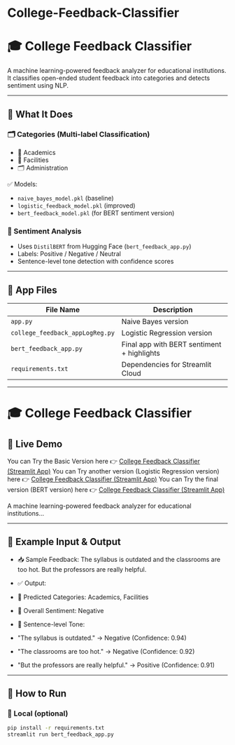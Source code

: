 # College-Feedback-Classifier
# 🎓 College Feedback Classifier

A machine learning-powered feedback analyzer for educational institutions. It classifies open-ended student feedback into categories and detects sentiment using NLP.

---

## 🧠 What It Does

### 🗂 Categories (Multi-label Classification)
- 📘 Academics
- 🏢 Facilities
- 🗂 Administration

✅ Models:
- `naive_bayes_model.pkl` (baseline)
- `logistic_feedback_model.pkl` (improved)
- `bert_feedback_model.pkl` (for BERT sentiment version)

### 💬 Sentiment Analysis
- Uses `DistilBERT` from Hugging Face (`bert_feedback_app.py`)
- Labels: Positive / Negative / Neutral
- Sentence-level tone detection with confidence scores

---

## 📄 App Files

| File Name                         | Description                                |
|----------------------------------|--------------------------------------------|
| `app.py`                         | Naive Bayes version                        |
| `college_feedback_appLogReg.py`  | Logistic Regression version                |
| `bert_feedback_app.py`           | Final app with BERT sentiment + highlights |
| `requirements.txt`               | Dependencies for Streamlit Cloud           |

---

# 🎓 College Feedback Classifier

## 🔗 Live Demo
You can Try the Basic Version here 👉 [College Feedback Classifier (Streamlit App)](https://college-feedback-classifier-naive-bayes.streamlit.app/)
You can Try another version (Logistic Regression version) here 👉 [College Feedback Classifier (Streamlit App)](https://college-feedback-classifier-logistic-regression.streamlit.app/)
You can Try the final version (BERT version) here 👉 [College Feedback Classifier (Streamlit App)](https://college-feedback-classifier-bert.streamlit.app/)

A machine learning-powered feedback analyzer for educational institutions...

---

## 💬 Example Input & Output

- 📥 Sample Feedback:
The syllabus is outdated and the classrooms are too hot. But the professors are really helpful.

- ✅ Output:
- 📂 Predicted Categories: Academics, Facilities
- 💬 Overall Sentiment: Negative
- 🧠 Sentence-level Tone:

- "The syllabus is outdated." → Negative (Confidence: 0.94)
- "The classrooms are too hot." → Negative (Confidence: 0.92)
- "But the professors are really helpful." → Positive (Confidence: 0.91)

---

## 🚀 How to Run

### 🔧 Local (optional)
```bash
pip install -r requirements.txt
streamlit run bert_feedback_app.py

